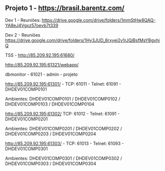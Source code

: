 ## Projeto 1 - https://brasil.barentz.com/

Dev 1 - Reuniões: https://drive.google.com/drive/folders/1mmStHw8QAQ-YA8eJ4Vgxz57oevb7t339

Dev 2 - Reuniões https://drive.google.com/drive/folders/1Hy3JUD_6rxyej2y1rJQjBsfMsYBgvhiQ

TSS - http://85.209.92.195:61680/

http://85.209.92.195:61321/webapp/

dbmonitor - 61021 - admin - projeto

http://85.209.92.195:61301/ - TCP: 61011 - Telnet: 61091 - DHDEV01COMP0101

Ambientes: DHDEV01COMP0101 / DHDEV01COMP0102 / DHDEV01COMP0103 / DHDEV01COMP0104

http://85.209.92.195:61302/ TCP: 61012 - Telnet: 61091 - DHDEV01COMP0201

Ambientes: DHDEV01COMP0201 / DHDEV01COMP0202 / DHDEV01COMP0203 / DHDEV01COMP0204

http://85.209.92.195:61303/ - TCP: 61013 - Telnet: 61093 - DHDEV01COMP0301

Ambientes: DHDEV01COMP0301 / DHDEV01COMP0302 / DHDEV01COMP0303 / DHDEV01COMP0304


